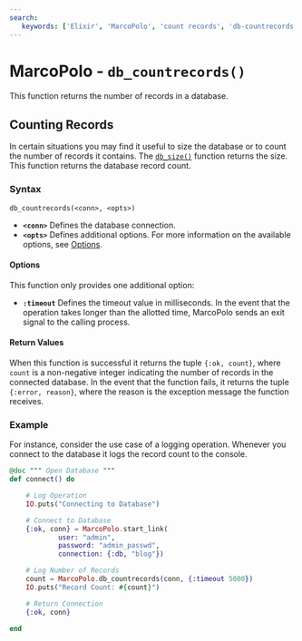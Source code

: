 ```yaml
---
search:
   keywords: ['Elixir', 'MarcoPolo', 'count records', 'db-countrecords']
---
```


# MarcoPolo - `db_countrecords()`

This function returns the number of records in a database.

## Counting Records

In certain situations you may find it useful to size the database or to count the number of records it contains.  The [`db_size()`](MarcoPolo-db-size.md) function returns the size.  This function returns the database record count. 

### Syntax

```
db_countrecords(<conn>, <opts>)
```

- **`<conn>`** Defines the database connection.
- **`<opts>`** Defines additional options.  For more information on the available options, see [Options](#options).

#### Options

This function only provides one additional option:
- **`:timeout`** Defines the timeout value in milliseconds.  In the event that the operation takes longer than the allotted time, MarcoPolo sends an exit signal to the calling process.

#### Return Values

When this function is successful it returns the tuple `{:ok, count}`, where `count` is a non-negative integer indicating the number of records in the connected database.  In the event that the function fails, it returns the tuple `{:error, reason}`, where the reason is the exception message the function receives. 

### Example

For instance, consider the use case of a logging operation.  Whenever you connect to the database it logs the record count to the console.

```elixir
@doc """ Open Database """
def connect() do

	# Log Operation
	IO.puts("Connecting to Database")

	# Connect to Database
	{:ok, conn} = MarcoPolo.start_link(
			user: "admin",
			password: "admin_passwd",
			connection: {:db, "blog"}) 

	# Log Number of Records
	count = MarcoPolo.db_countrecords(conn, {:timeout 5000})
	IO.puts("Record Count: #{count}")

	# Return Connection
	{:ok, conn}

end
```
